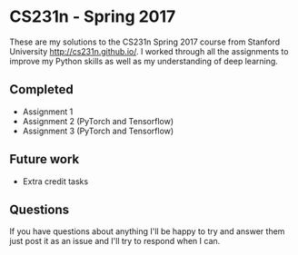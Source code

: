 # CS231n - Spring 2017

These are my solutions to the CS231n Spring 2017 course from Stanford University http://cs231n.github.io/. 
I worked through all the assignments to improve my Python skills as well as my understanding of deep learning.

## Completed
* Assignment 1
* Assignment 2 (PyTorch and Tensorflow)
* Assignment 3 (PyTorch and Tensorflow)

## Future work
* Extra credit tasks


## Questions

If you have questions about anything I'll be happy to try and answer them just post it as an issue and I'll try to respond when I can.
